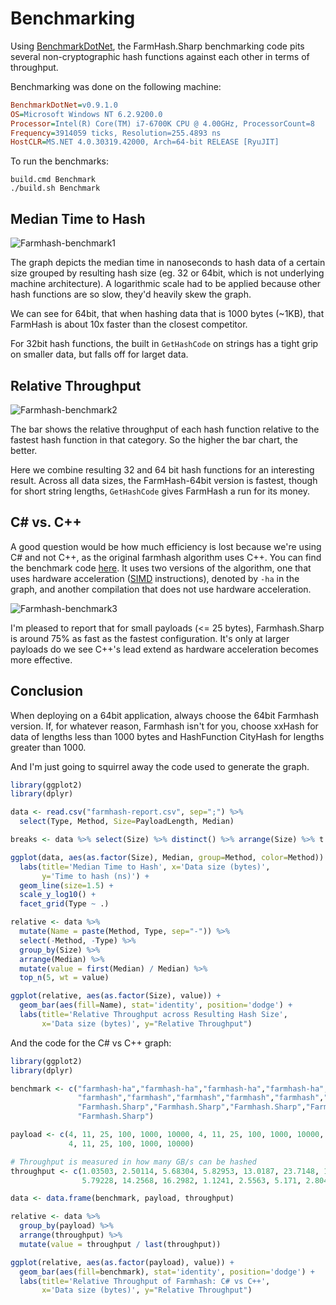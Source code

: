 # Benchmarking

Using [BenchmarkDotNet](https://github.com/PerfDotNet/BenchmarkDotNet), the
FarmHash.Sharp benchmarking code pits several non-cryptographic hash functions
against each other in terms of throughput.

Benchmarking was done on the following machine:

```ini
BenchmarkDotNet=v0.9.1.0
OS=Microsoft Windows NT 6.2.9200.0
Processor=Intel(R) Core(TM) i7-6700K CPU @ 4.00GHz, ProcessorCount=8
Frequency=3914059 ticks, Resolution=255.4893 ns
HostCLR=MS.NET 4.0.30319.42000, Arch=64-bit RELEASE [RyuJIT]
```

To run the benchmarks:

```
build.cmd Benchmark
./build.sh Benchmark
```

## Median Time to Hash

![Farmhash-benchmark1](/Farmhash.Sharp/img/farmhash-benchmark1.png)

The graph depicts the median time in nanoseconds to hash data of a certain
size grouped by resulting hash size (eg. 32 or 64bit, which is not underlying
machine architecture). A logarithmic scale had to be applied because other
hash functions are so slow, they'd heavily skew the graph.

We can see for 64bit, that when hashing data that is 1000 bytes (~1KB), that
FarmHash is about 10x faster than the closest competitor.

For 32bit hash functions, the built in `GetHashCode` on strings has a tight
grip on smaller data, but falls off for larget data.

## Relative Throughput

![Farmhash-benchmark2](/Farmhash.Sharp/img/farmhash-benchmark2.png)

The bar shows the relative throughput of each hash function relative to the
fastest hash function in that category. So the higher the bar chart, the
better.

Here we combine resulting 32 and 64 bit hash functions for an interesting
result. Across all data sizes, the FarmHash-64bit version is fastest, though
for short string lengths, `GetHashCode` gives FarmHash a run for its money.

## C# vs. C++

A good question would be how much efficiency is lost because we're using
C# and not C++, as the original farmhash algorithm uses C++. You can find the
benchmark code [here](https://github.com/nickbabcock/Farmhash.Sharp/tree/5ef3ffc22a1b70b7875dc0b5ae73be496a45fb28/src/Farmhash.Benchmarks).
It uses two versions of the algorithm, one that uses hardware acceleration
([SIMD](https://en.wikipedia.org/wiki/SIMD) instructions), denoted by `-ha`
in the graph, and another compilation that does not use hardware acceleration.

![Farmhash-benchmark3](/Farmhash.Sharp/img/c-sharp-vs-cpp.png)

I'm pleased to report that for small payloads (<= 25 bytes), Farmhash.Sharp
is around 75% as fast as the fastest configuration. It's only at larger payloads
do we see C++'s lead extend as hardware acceleration becomes more effective.

## Conclusion

When deploying on a 64bit application, always choose the 64bit Farmhash
version. If, for whatever reason, Farmhash isn't for you, choose xxHash for
data of lengths less than 1000 bytes and HashFunction CityHash for lengths
greater than 1000.

And I'm just going to squirrel away the code used to generate the graph.

```R
library(ggplot2)
library(dplyr)

data <- read.csv("farmhash-report.csv", sep=";") %>%
  select(Type, Method, Size=PayloadLength, Median)

breaks <- data %>% select(Size) %>% distinct() %>% arrange(Size) %>% t %>% c

ggplot(data, aes(as.factor(Size), Median, group=Method, color=Method)) +
  labs(title='Median Time to Hash', x='Data size (bytes)',
       y='Time to hash (ns)') +
  geom_line(size=1.5) +
  scale_y_log10() +
  facet_grid(Type ~ .)

relative <- data %>%
  mutate(Name = paste(Method, Type, sep="-")) %>%
  select(-Method, -Type) %>%
  group_by(Size) %>%
  arrange(Median) %>%
  mutate(value = first(Median) / Median) %>%
  top_n(5, wt = value)

ggplot(relative, aes(as.factor(Size), value)) +
  geom_bar(aes(fill=Name), stat='identity', position='dodge') +
  labs(title='Relative Throughput across Resulting Hash Size', 
       x='Data size (bytes)', y="Relative Throughput")
```

And the code for the C# vs C++ graph:

```R
library(ggplot2)
library(dplyr)

benchmark <- c("farmhash-ha","farmhash-ha","farmhash-ha","farmhash-ha","farmhash-ha","farmhash-ha",
               "farmhash","farmhash","farmhash","farmhash","farmhash","farmhash",
               "Farmhash.Sharp","Farmhash.Sharp","Farmhash.Sharp","Farmhash.Sharp","Farmhash.Sharp",
               "Farmhash.Sharp")

payload <- c(4, 11, 25, 100, 1000, 10000, 4, 11, 25, 100, 1000, 10000,
             4, 11, 25, 100, 1000, 10000)

# Throughput is measured in how many GB/s can be hashed
throughput <- c(1.03503, 2.50114, 5.68304, 5.82953, 13.0187, 23.7148, 1.3749, 3.04061, 6.6442,
                5.79228, 14.2568, 16.2982, 1.1241, 2.5563, 5.171, 2.80498, 5.86157, 6.528081)

data <- data.frame(benchmark, payload, throughput)

relative <- data %>%
  group_by(payload) %>%
  arrange(throughput) %>%
  mutate(value = throughput / last(throughput))

ggplot(relative, aes(as.factor(payload), value)) +
  geom_bar(aes(fill=benchmark), stat='identity', position='dodge') +
  labs(title='Relative Throughput of Farmhash: C# vs C++',
       x='Data size (bytes)', y="Relative Throughput")
```

